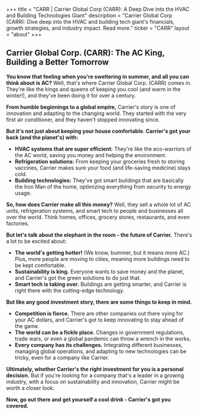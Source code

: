 +++
title = "CARR |  Carrier Global Corp (CARR): A Deep Dive into the HVAC and Building Technologies Giant"
description = "Carrier Global Corp (CARR): Dive deep into the HVAC and building tech giant's financials, growth strategies, and industry impact.  Read more."
ticker = "CARR"
layout = "about"
+++

        


##  Carrier Global Corp. (CARR): The AC King, Building a Better Tomorrow

**You know that feeling when you're sweltering in summer, and all you can think about is AC?** Well, that's where Carrier Global Corp. (CARR) comes in. They're like the kings and queens of keeping you cool (and warm in the winter!), and they've been doing it for over a century. 

**From humble beginnings to a global empire,** Carrier's story is one of innovation and adapting to the changing world. They started with the very first air conditioner, and they haven't stopped innovating since. 

**But it's not just about keeping your house comfortable. Carrier's got your back (and the planet's) with:**

* **HVAC systems that are super efficient:**  They're like the eco-warriors of the AC world, saving you money and helping the environment. 
* **Refrigeration solutions:**  From keeping your groceries fresh to storing vaccines, Carrier makes sure your food (and life-saving medicine) stays cold. 
* **Building technologies:** They've got smart buildings that are basically the Iron Man of the home, optimizing everything from security to energy usage. 

**So, how does Carrier make all this money?**  Well, they sell a whole lot of AC units, refrigeration systems, and smart tech to people and businesses all over the world. Think homes, offices, grocery stores, restaurants, and even factories. 

**But let's talk about the elephant in the room - the future of Carrier.**  There's a lot to be excited about:

* **The world's getting hotter!**  (We know, bummer, but it means more AC.)  Plus, more people are moving to cities, meaning more buildings need to be kept comfortable. 
* **Sustainability is king.**  Everyone wants to save money and the planet, and Carrier's got the green solutions to do just that. 
* **Smart tech is taking over.**  Buildings are getting smarter, and Carrier is right there with the cutting-edge technology. 

**But like any good investment story, there are some things to keep in mind.** 

* **Competition is fierce.**  There are other companies out there vying for your AC dollars, and Carrier's got to keep innovating to stay ahead of the game. 
* **The world can be a fickle place.**  Changes in government regulations, trade wars, or even a global pandemic can throw a wrench in the works.
* **Every company has its challenges.**  Integrating different businesses, managing global operations, and adapting to new technologies can be tricky, even for a company like Carrier. 

**Ultimately, whether Carrier's the right investment for you is a personal decision.** But if you're looking for a company that's a leader in a growing industry, with a focus on sustainability and innovation, Carrier might be worth a closer look. 

**Now, go out there and get yourself a cool drink - Carrier's got you covered.** 

        